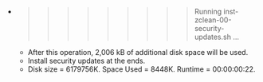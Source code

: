 * >>>>>>>>> Running inst-zclean-00-security-updates.sh ...
  * After this operation, 2,006 kB of additional disk space will be used.
  * Install security updates at the ends.
  * Disk size = 6179756K. Space Used = 8448K. Runtime = 00:00:00:22.
